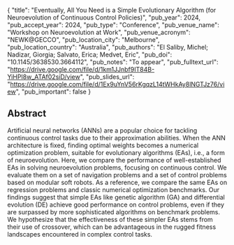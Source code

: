 {
  "title": "Eventually, All You Need is a Simple Evolutionary Algorithm (for Neuroevolution of Continuous Control Policies)",
  "pub_year": 2024,
  "pub_accept_year": 2024,
  "pub_type": "Conference",
  "pub_venue_name": "Workshop on Neuroevolution at Work",
  "pub_venue_acronym": "NEWK@GECCO",
  "pub_location_city": "Melbourne",
  "pub_location_country": "Australia",
  "pub_authors": "El Saliby, Michel; Nadizar, Giorgia; Salvato, Erica; Medvet, Eric",
  "pub_doi": "10.1145/3638530.3664112",
  "pub_notes": "To appear",
  "pub_fulltext_url": "https://drive.google.com/file/d/1km1JJnbf9IT84B-YiHPI8w_ATAf02siD/view",
  "pub_slides_url": "https://drive.google.com/file/d/1Ex9uYnV56rKgqzL14tWHkAy8lNGTJz76/view",
  "pub_important": false
}

## Abstract
Artificial neural networks (ANNs) are a popular choice for tackling continuous control tasks due to their approximation abilities. When the ANN architecture is fixed, finding optimal weights becomes a numerical optimization problem, suitable for evolutionary algorithms (EAs), i.e., a form of neuroevolution. Here, we compare the performance of well-established EAs in solving neuroevolution problems, focusing on continuous control. We evaluate them on a set of navigation problems and a set of control problems based on modular soft robots. As a reference, we compare the same EAs on regression problems and classic numerical optimization benchmarks. Our findings suggest that simple EAs like genetic algorithm (GA) and differential evolution (DE) achieve good performance on control problems, even if they are surpassed by more sophisticated algorithms on benchmark problems. We hypothesize that the effectiveness of these simpler EAs stems from their use of crossover, which can be advantageous in the rugged fitness landscapes encountered in complex control tasks.
